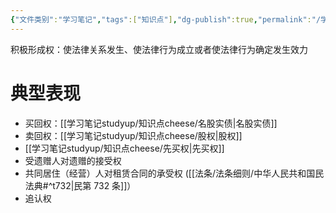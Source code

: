 ```yaml
---
{"文件类别":"学习笔记","tags":["知识点"],"dg-publish":true,"permalink":"/学习笔记studyup/知识点cheese/积极形成权/","dgPassFrontmatter":true,"noteIcon":"","created":"2024-10-17T08:56:27.484+08:00","updated":"2024-10-17T09:01:09.403+08:00"}
---
```


积极形成权：使法律关系发生、使法律行为成立或者使法律行为确定发生效力

# 典型表现
- 买回权：[[学习笔记studyup/知识点cheese/名股实债\|名股实债]]
- 卖回权：[[学习笔记studyup/知识点cheese/股权\|股权]]
- [[学习笔记studyup/知识点cheese/先买权\|先买权]]
- 受遗赠人对遗赠的接受权
- 共同居住（经营）人对租赁合同的承受权 ([[法条/法条细则/中华人民共和国民法典#^t732\|民第 732 条]]）
- 追认权